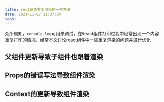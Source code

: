 ```yaml
---
title: rect避免重复渲染的一些方法
date: 2021-11-07 11:37:04
tags:
---
```


众所周知，`console.log`可用来调试，在React组件打印过程中经常出现一个内容重复打印的情况，经常本文讨论react组件中一些重复渲染的问题并进行优化

<!-- more -->

## 父组件更新导致子组件也跟着渲染



## Props的错误写法导致组件渲染

## Context的更新导致组件渲染